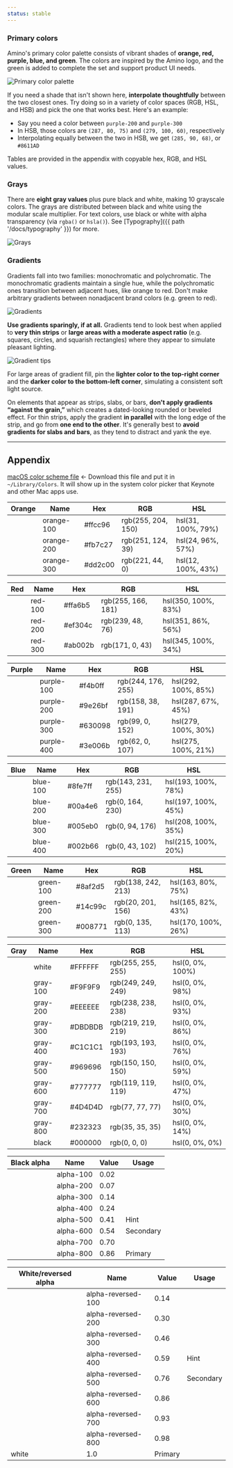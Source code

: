 ```yaml
---
status: stable
---
```


### Primary colors

Amino's primary color palette consists of vibrant shades of **orange, red, purple, blue, and green**. The colors are inspired by the Amino logo, and the green is added to complete the set and support product UI needs.

![Primary color palette](/img/guides/colors.png)

If you need a shade that isn't shown here, **interpolate thoughtfully** between the two closest ones. Try doing so in a variety of color spaces (RGB, HSL, and HSB) and pick the one that works best. Here's an example:

- Say you need a color between `purple-200` and `purple-300`
- In HSB, those colors are `(287, 80, 75)` and `(279, 100, 60)`, respectively
- Interpolating equally between the two in HSB, we get `(285, 90, 68)`, or `#8611AD`

Tables are provided in the appendix with copyable hex, RGB, and HSL values.

### Grays

There are **eight gray values** plus pure black and white, making 10 grayscale colors. The grays are distributed between black and white using the modular scale multiplier. For text colors, use black or white with alpha transparency (via `rgba()` or `hsla()`). See [Typography]({{ path '/docs/typography' }}) for more.

![Grays](/img/guides/grays.png)

### Gradients

Gradients fall into two families: monochromatic and polychromatic. The monochromatic gradients maintain a single hue, while the polychromatic ones transition between adjacent hues, like orange to red. Don't make arbitrary gradients between nonadjacent brand colors (e.g. green to red).

![Gradients](/img/guides/gradients.png)

**Use gradients sparingly, if at all.** Gradients tend to look best when applied to **very thin strips** or **large areas with a moderate aspect ratio** (e.g. squares, circles, and squarish rectangles) where they appear to simulate pleasant lighting.

![Gradient tips](/img/guides/gradient-tips.png)

For large areas of gradient fill, pin the **lighter color to the top-right corner** and the **darker color to the bottom-left corner**, simulating a consistent soft light source.

On elements that appear as strips, slabs, or bars, **don't apply gradients “against the grain,”** which creates a dated-looking rounded or beveled effect. For thin strips, apply the gradient **in parallel** with the long edge of the strip, and go from **one end to the other**. It's generally best to **avoid gradients for slabs and bars**, as they tend to distract and yank the eye.

---

## Appendix

[macOS color scheme file](https://www.dropbox.com/s/srimpzp6d3osxdk/Phenotypes%202.clr?dl=1) ← Download this file and put it in `~/Library/Colors`. It will show up in the system color picker that Keynote and other Mac apps use.

| Orange                                                     | Name       | Hex     | RGB           | HSL         |
| ---------------------------------------------------------- | ---------- | ------- | ------------- | ----------- |
| <div class="colorChip" style="background: #ffcc96;"></div> | orange-100 | #ffcc96 | rgb(255, 204, 150) | hsl(31, 100%, 79%) |
| <div class="colorChip" style="background: #fb7c27;"></div> | orange-200 | #fb7c27 | rgb(251, 124, 39)  | hsl(24, 96%, 57%)  |
| <div class="colorChip" style="background: #dd2c00;"></div> | orange-300 | #dd2c00 | rgb(221, 44, 0)    | hsl(12, 100%, 43%) |

| Red                                                        | Name    | Hex     | RGB           | HSL          |
| ---------------------------------------------------------- | ------- | ------- | ------------- | ------------ |
| <div class="colorChip" style="background: #ffa6b5;"></div> | red-100 | #ffa6b5 | rgb(255, 166, 181) | hsl(350, 100%, 83%) |
| <div class="colorChip" style="background: #ef304c;"></div> | red-200 | #ef304c | rgb(239, 48, 76)   | hsl(351, 86%, 56%)  |
| <div class="colorChip" style="background: #ab002b;"></div> | red-300 | #ab002b | rgb(171, 0, 43)    | hsl(345, 100%, 34%) |

| Purple                                                     | Name       | Hex     | RGB           | HSL          |
| ---------------------------------------------------------- | ---------- | ------- | ------------- | ------------ |
| <div class="colorChip" style="background: #f4b0ff;"></div> | purple-100 | #f4b0ff | rgb(244, 176, 255) | hsl(292, 100%, 85%) |
| <div class="colorChip" style="background: #9e26bf;"></div> | purple-200 | #9e26bf | rgb(158, 38, 191)  | hsl(287, 67%, 45%)  |
| <div class="colorChip" style="background: #630098;"></div> | purple-300 | #630098 | rgb(99, 0, 152)    | hsl(279, 100%, 30%) |
| <div class="colorChip" style="background: #3e006b;"></div> | purple-400 | #3e006b | rgb(62, 0, 107)    | hsl(275, 100%, 21%) |

| Blue                                                       | Name     | Hex     | RGB           | HSL          |
| ---------------------------------------------------------- | -------- | ------- | ------------- | ------------ |
| <div class="colorChip" style="background: #8fe7ff;"></div> | blue-100 | #8fe7ff | rgb(143, 231, 255) | hsl(193, 100%, 78%) |
| <div class="colorChip" style="background: #00a4e6;"></div> | blue-200 | #00a4e6 | rgb(0, 164, 230)   | hsl(197, 100%, 45%) |
| <div class="colorChip" style="background: #005eb0;"></div> | blue-300 | #005eb0 | rgb(0, 94, 176)    | hsl(208, 100%, 35%) |
| <div class="colorChip" style="background: #002b66;"></div> | blue-400 | #002b66 | rgb(0, 43, 102)    | hsl(215, 100%, 20%) |

| Green                                                      | Name      | Hex     | RGB           | HSL          |
| ---------------------------------------------------------- | --------- | ------- | ------------- | ------------ |
| <div class="colorChip" style="background: #8af2d5;"></div> | green-100 | #8af2d5 | rgb(138, 242, 213) | hsl(163, 80%, 75%)  |
| <div class="colorChip" style="background: #14c99c;"></div> | green-200 | #14c99c | rgb(20, 201, 156)  | hsl(165, 82%, 43%)  |
| <div class="colorChip" style="background: #008771;"></div> | green-300 | #008771 | rgb(0, 135, 113)   | hsl(170, 100%, 26%) |

| Gray                                                       | Name     | Hex     | RGB           | HSL       |
| ---------------------------------------------------------- | -------- | ------- | ------------- | --------- |
| <div class="colorChip" style="background: #FFFFFF;"></div> | white    | #FFFFFF | rgb(255, 255, 255) | hsl(0, 0%, 100%) |
| <div class="colorChip" style="background: #F9F9F9;"></div> | gray-100 | #F9F9F9 | rgb(249, 249, 249) | hsl(0, 0%, 98%)  |
| <div class="colorChip" style="background: #EEEEEE;"></div> | gray-200 | #EEEEEE | rgb(238, 238, 238) | hsl(0, 0%, 93%)  |
| <div class="colorChip" style="background: #DBDBDB;"></div> | gray-300 | #DBDBDB | rgb(219, 219, 219) | hsl(0, 0%, 86%)  |
| <div class="colorChip" style="background: #C1C1C1;"></div> | gray-400 | #C1C1C1 | rgb(193, 193, 193) | hsl(0, 0%, 76%)  |
| <div class="colorChip" style="background: #969696;"></div> | gray-500 | #969696 | rgb(150, 150, 150) | hsl(0, 0%, 59%)  |
| <div class="colorChip" style="background: #777777;"></div> | gray-600 | #777777 | rgb(119, 119, 119) | hsl(0, 0%, 47%)  |
| <div class="colorChip" style="background: #4D4D4D;"></div> | gray-700 | #4D4D4D | rgb(77, 77, 77)    | hsl(0, 0%, 30%)  |
| <div class="colorChip" style="background: #232323;"></div> | gray-800 | #232323 | rgb(35, 35, 35)    | hsl(0, 0%, 14%)  |
| <div class="colorChip" style="background: #000000;"></div> | black    | #000000 | rgb(0, 0, 0)       | hsl(0, 0%, 0%)   |

| Black alpha                                                | Name      | Value | Usage     |
| ---------------------------------------------------------- | --------- | ----- | --------- |
| <div class="colorChip" style="background: #F9F9F9;"></div> | alpha-100 | 0.02  |
| <div class="colorChip" style="background: #EEEEEE;"></div> | alpha-200 | 0.07  |
| <div class="colorChip" style="background: #DBDBDB;"></div> | alpha-300 | 0.14  |
| <div class="colorChip" style="background: #C1C1C1;"></div> | alpha-400 | 0.24  |
| <div class="colorChip" style="background: #969696;"></div> | alpha-500 | 0.41  | Hint      |
| <div class="colorChip" style="background: #777777;"></div> | alpha-600 | 0.54  | Secondary |
| <div class="colorChip" style="background: #4D4D4D;"></div> | alpha-700 | 0.70  |
| <div class="colorChip" style="background: #232323;"></div> | alpha-800 | 0.86  | Primary   |

| White/reversed alpha                                       | Name               | Value   | Usage     |
| ---------------------------------------------------------- | ------------------ | ------- | --------- |
| <div class="colorChip" style="background: #232323;"></div> | alpha-reversed-100 | 0.14    |
| <div class="colorChip" style="background: #4D4D4D;"></div> | alpha-reversed-200 | 0.30    |
| <div class="colorChip" style="background: #777777;"></div> | alpha-reversed-300 | 0.46    |
| <div class="colorChip" style="background: #969696;"></div> | alpha-reversed-400 | 0.59    | Hint      |
| <div class="colorChip" style="background: #C1C1C1;"></div> | alpha-reversed-500 | 0.76    | Secondary |
| <div class="colorChip" style="background: #DBDBDB;"></div> | alpha-reversed-600 | 0.86    |
| <div class="colorChip" style="background: #EEEEEE;"></div> | alpha-reversed-700 | 0.93    |
| <div class="colorChip" style="background: #F9F9F9;"></div> | alpha-reversed-800 | 0.98    |
| white                                                      | 1.0                | Primary |
